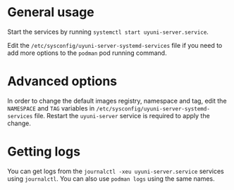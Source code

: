 # General usage

Start the services by running `systemctl start uyuni-server.service`.

Edit the `/etc/sysconfig/uyuni-server-systemd-services` file if you need to add more options to the `podman` pod running command.

# Advanced options

In order to change the default images registry, namespace and tag, edit the `NAMESPACE` and `TAG` variables in `/etc/sysconfig/uyuni-server-systemd-services` file.
Restart the `uyuni-server` service is required to apply the change.

# Getting logs

You can get logs from the `journalctl -xeu uyuni-server.service` services using `journalctl`.
You can also use `podman logs` using the same names.
